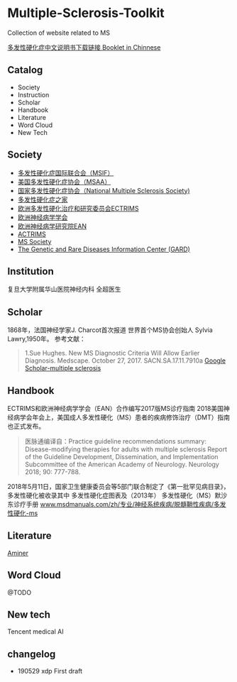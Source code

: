 # Multiple-Sclerosis-Toolkit

Collection of website related to MS

[多发性硬化症中文说明书下载链接 Booklet in Chinnese](https://mss-cdn.azureedge.net/-/media/596e8e5b56ed4a9dadde76bacbde3b26.pdf?la=en&sc_revision=90c6545f0c0245aab20bb227810b7537&hash=D25FE3FD6BAED262D4B6F7CC98E2EBC99678B754&hash=D25FE3FD6BAED262D4B6F7CC98E2EBC99678B754)

## Catalog

- Society
- Instruction
- Scholar
- Handbook
- Literature
- Word Cloud
- New Tech

## Society

- [多发性硬化症国际联合会（MSIF）](https://www.msif.org/)
- [美国多发性硬化症协会（MSAA）](https://www.nationalmssociety.org/)
- [国家多发性硬化症协会（National Multiple Sclerosis Society)](https://mymsaa.org/)
- [多发性硬化症之家](http://mszj.com/forum.php)
- [欧洲多发性硬化治疗和研究委员会ECTRIMS](https://www.ectrims.eu/)
- [欧洲神经病学学会](http://www.ensinfo.com/)
- [欧洲神经病学研究院EAN](https://www.ean.org/)
- [ACTRIMS](https://www.actrims.org/)
- [MS Society](https://www.mssociety.org.uk/)
- [The Genetic and Rare Diseases Information Center (GARD)](https://rarediseases.info.nih.gov/diseases/10255/multiple-sclerosis)

## Institution

复旦大学附属华山医院神经内科 全超医生

## Scholar

1868年，法国神经学家J. Charcot首次报道
世界首个MS协会创始人 Sylvia Lawry,1950年。
参考文献：
> 1.Sue Hughes. New MS Diagnostic Criteria Will Allow Earlier Diagnosis. Medscape. October 27, 2017.
SACN.SA.17.11.7910a
[Google Scholar-multiple sclerosis](https://scholar.google.com.hk/citations?view_op=search_authors&hl=zh-CN&mauthors=label:multiple_sclerosis)

## Handbook

ECTRIMS和欧洲神经病学学会（EAN）合作编写2017版MS诊疗指南
2018美国神经病学会年会上，美国成人多发性硬化（MS）患者的疾病修饰治疗（DMT）指南也正式发布。

> 医脉通编译自：Practice guideline recommendations summary: Disease-modifying therapies for adults with multiple sclerosis Report of the Guideline Development, Dissemination, and Implementation Subcommittee of the American Academy of Neurology. Neurology 2018; 90: 777-788.

2018年5月11日，国家卫生健康委员会等5部门联合制定了《第一批罕见病目录》，多发性硬化被收录其中
多发性硬化症图表及（2013年）
多发性硬化（MS）默沙东诊疗手册
www.msdmanuals.com/zh/专业/神经系统疾病/脱髓鞘性疾病/多发性硬化-ms

## Literature

[Aminer](http://trend.aminer.cn/topic/trend?query=multiple%20sclerosis)

## Word Cloud

@TODO

## New tech

Tencent medical AI 

## changelog

- 190529 xdp First draft

